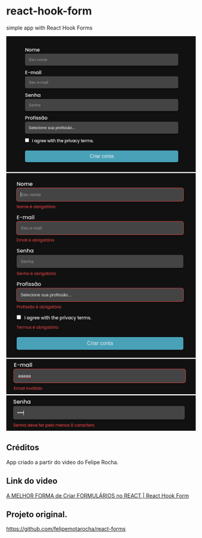 # react-hook-form

simple app with React Hook Forms

![01](assets/1.png)
![02](assets/2.png)
![03](assets/3.png)
![04](assets/4.png)

## Créditos

App criado a partir do video do Felipe Rocha.

## Link do video

[A MELHOR FORMA de Criar FORMULÁRIOS no REACT | React Hook Form](https://www.youtube.com/watch?v=qH272VSWje4&t=751s)

## Projeto original.

https://github.com/felipemotarocha/react-forms
